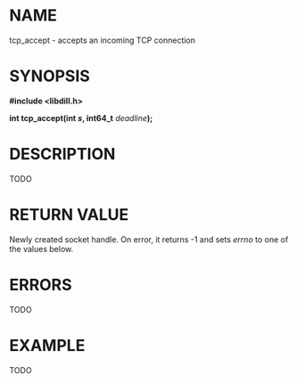 # NAME

tcp_accept - accepts an incoming TCP connection

# SYNOPSIS


**#include &lt;libdill.h>**

**int tcp_accept(int **_s_**, int64_t** _deadline_**);**

# DESCRIPTION

TODO

# RETURN VALUE

Newly created socket handle. On error, it returns -1 and sets _errno_ to one of the values below.

# ERRORS

TODO

# EXAMPLE

TODO
